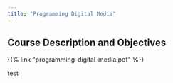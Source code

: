 ```yaml
---
title: "Programming Digital Media"
---
```


<script async src="//jsfiddle.net/oyz8zg40/1/embed/result/"></script>

## Course Description and Objectives

{{% link "programming-digital-media.pdf" %}}

test
